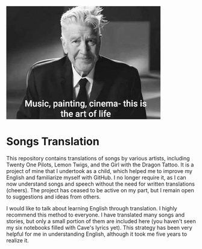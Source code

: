<img src="https://github.com/oebarbie/TranslateSongs/blob/9e08f24c18e5f3ce5b3fa1e24b1bd4fc71d67324/image/2.jpg" height="300"> 

# Songs Translation

This repository contains translations of songs by various artists, including Twenty One Pilots, Lemon Twigs, and the Girl with the Dragon Tattoo. It is a project of mine that I undertook as a child, which helped me to improve my English and familiarize myself with GitHub. I no longer require it, as I can now understand songs and speech without the need for written translations (cheers). The project has ceased to be active on my part, but I remain open to suggestions and ideas from others. 

I would like to talk about learning English through translation. I highly recommend this method to everyone. I have translated many songs and stories, but only a small portion of them are included here (you haven't seen my six notebooks filled with Cave's lyrics yet). This strategy has been very helpful for me in understanding English, although it took me five years to realize it.
